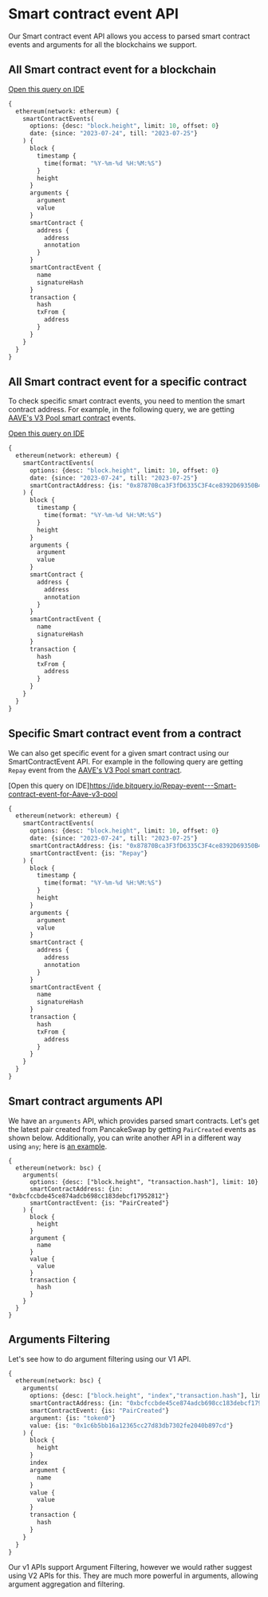 # Smart contract event API

Our Smart contract event API allows you access to parsed smart contract events and arguments for all the blockchains we support.

## All Smart contract event for a blockchain

[Open this query on IDE](https://ide.bitquery.io/Smart-contract-event-API_1_1)

```graphql
{
  ethereum(network: ethereum) {
    smartContractEvents(
      options: {desc: "block.height", limit: 10, offset: 0}
      date: {since: "2023-07-24", till: "2023-07-25"}
    ) {
      block {
        timestamp {
          time(format: "%Y-%m-%d %H:%M:%S")
        }
        height
      }
      arguments {
        argument
        value
      }
      smartContract {
        address {
          address
          annotation
        }
      }
      smartContractEvent {
        name
        signatureHash
      }
      transaction {
        hash
        txFrom {
          address
        }
      }
    }
  }
}
```

## All Smart contract event for a specific contract

To check specific smart contract events, you need to mention the smart contract address. For example, in the following query, we are getting [AAVE's V3 Pool smart contract](https://explorer.bitquery.io/ethereum/smart_contract/0x87870bca3f3fd6335c3f4ce8392d69350b4fa4e2/events) events.

[Open this query on IDE](https://ide.bitquery.io/Smart-contract-event-for-Aave-v3-pool)

```graphql
{
  ethereum(network: ethereum) {
    smartContractEvents(
      options: {desc: "block.height", limit: 10, offset: 0}
      date: {since: "2023-07-24", till: "2023-07-25"}
      smartContractAddress: {is: "0x87870Bca3F3fD6335C3F4ce8392D69350B4fA4E2"}
    ) {
      block {
        timestamp {
          time(format: "%Y-%m-%d %H:%M:%S")
        }
        height
      }
      arguments {
        argument
        value
      }
      smartContract {
        address {
          address
          annotation
        }
      }
      smartContractEvent {
        name
        signatureHash
      }
      transaction {
        hash
        txFrom {
          address
        }
      }
    }
  }
}
```



## Specific Smart contract event from a contract

We can also get specific event for a given smart contract using our SmartContractEvent API. For example in the following query are getting `Repay` event from the [AAVE's V3 Pool smart contract](https://explorer.bitquery.io/ethereum/smart_contract/0x87870bca3f3fd6335c3f4ce8392d69350b4fa4e2/events).


[Open this query on IDE]https://ide.bitquery.io/Repay-event---Smart-contract-event-for-Aave-v3-pool


```graphql
{
  ethereum(network: ethereum) {
    smartContractEvents(
      options: {desc: "block.height", limit: 10, offset: 0}
      date: {since: "2023-07-24", till: "2023-07-25"}
      smartContractAddress: {is: "0x87870Bca3F3fD6335C3F4ce8392D69350B4fA4E2"}
      smartContractEvent: {is: "Repay"}
    ) {
      block {
        timestamp {
          time(format: "%Y-%m-%d %H:%M:%S")
        }
        height
      }
      arguments {
        argument
        value
      }
      smartContract {
        address {
          address
          annotation
        }
      }
      smartContractEvent {
        name
        signatureHash
      }
      transaction {
        hash
        txFrom {
          address
        }
      }
    }
  }
}
```


## Smart contract arguments API

We have an `arguments` API, which provides parsed smart contracts. Let's get the latest pair created from PancakeSwap by getting `PairCreated` events as shown below. Additionally, you can write another API in a different way using `any`; here is [an example](https://ide.bitquery.io/Latest-Pair-Created-on-Pancake-Swap_1_1_1).

```
{
  ethereum(network: bsc) {
    arguments(
      options: {desc: ["block.height", "transaction.hash"], limit: 10}
      smartContractAddress: {in: "0xbcfccbde45ce874adcb698cc183debcf17952812"}
      smartContractEvent: {is: "PairCreated"}
    ) {
      block {
        height
      }
      argument {
        name
      }
      value {
        value
      }
      transaction {
        hash
      }
    }
  }
}
```



## Arguments Filtering

Let's see how to do argument filtering using our V1 API. 

```graphql
{
  ethereum(network: bsc) {
    arguments(
      options: {desc: ["block.height", "index","transaction.hash"], limit: 10}
      smartContractAddress: {in: "0xbcfccbde45ce874adcb698cc183debcf17952812"}
      smartContractEvent: {is: "PairCreated"}
      argument: {is: "token0"}
      value: {is: "0x1c6b5bb16a12365cc27d83db7302fe2040b897cd"}
    ) {
      block {
        height
      }
      index
      argument {
        name
      }
      value {
        value
      }
      transaction {
        hash
      }
    }
  }
}

```

Our v1 APIs support Argument Filtering, however we would rather suggest using V2 APIs for this. They are much more powerful in arguments, allowing argument aggregation and filtering.